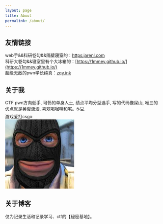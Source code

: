 ```yaml
---
layout: page
title: About
permalink: /about/
---
```

## 友情链接
web手&&科研卷勾&&隔壁寝室的：[https:jarenl.com](https://jarenl.com/)<br>
科研大卷勾&&寝室里有个大冰箱的：[https://1mmey.github.io/](https://1mmey.github.io/)<br>
超级无敌的pwn学长纯真：[zqy.ink](https://zqy.ink)

## 关于我
CTF pwn方向低手, 可怜的单身人士, 绩点平均分型选手, 写的代码像屎山, 唯三的优点就是英俊潇洒, 喜欢喝咖啡和宅。☕💻 <br>
游戏爱打csgo<br>
![logo](images/csgo.jpg)

## 关于博客
仅为记录生活和记录学习、ctf的【秘密基地】。
